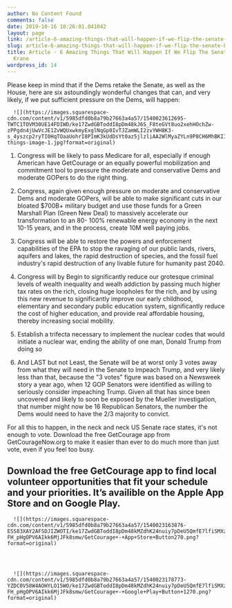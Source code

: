 ```yaml
---
author: No Content Found
comments: false
date: 2019-10-16 10:26:01.041042
layout: page
link: /article-6-amazing-things-that-will-happen-if-we-flip-the-senate-by-gary-krane
slug: article-6-amazing-things-that-will-happen-if-we-flip-the-senate-by-gary-krane
title: Article - 6 Amazing Things That Will Happen If We Flip The Senate - by Gary
  Krane
wordpress_id: 14
---
```


Please keep in mind that if the Dems retake the Senate, as well as the House, here are six astoundingly wonderful changes that can, and very likely, if we put sufficient pressure on the Dems, will happen:


  
      ![](https://images.squarespace-cdn.com/content/v1/5985dfd0b8a79b27663a4a57/1540023612695-TWTC1TOVM30UE14FDIWD/ke17ZwdGBToddI8pDm48kJ6S_F8teGVt8uo2xehHOchZw-zPPgdn4jUwVcJE1ZvWQUxwkmyExglNqGp0IvTJZamWLI2zvYWH8K3-s_4yszcp2ryTI0HqTOaaUohrI8PImK3kUdDsYt0az5jlzliAA2WlMyaZYLn9P8CH6MhBKIIKMshLAGzx4R3EDFOm1kBS/6-things-image-1.jpg?format=original)
  



  1. Congress will be likely to pass Medicare for all, especially if enough American have GetCourage or an equally powerful mobilization and commitment tool to pressure the moderate and conservative Dems and moderate GOPers to do the right thing.

  2. Congress, again given enough pressure on moderate and conservative Dems and moderate GOPers, will be able to make significant cuts in our bloated $700B+ military budget and use those funds for a Green Marshall Plan (Green New Deal) to massively accelerate our transformation to an 80- 100% renewable energy economy in the next 10-15 years, and in the process, create 10M well paying jobs.

  3. Congress will be able to restore the powers and enforcement capabilities of the EPA to stop the ravaging of our public lands, rivers, aquifers and lakes, the rapid destruction of species, and the fossil fuel industry's rapid destruction of any livable future for humanity past 2040.

  4. Congress will by Begin to significantly reduce our grotesque criminal levels of wealth inequality and wealh addiction by passing much higher tax rates on the rich, closing huge loopholes for the rich, and by using this new revenue to significantly improve our early childhood, elementary and secondary public education system, significantly reduce the cost of higher education, and provide real affordable housing, thereby increasing social mobility.

  5. Establish a trifecta necessary to implement the nuclear codes that would initiate a nuclear war, ending the ability of one man, Donald Trump from doing so

  6. And LAST but not Least, the Senate will be at worst only 3 votes away from what they will need in the Senate to Impeach Trump, and very likely less than that, because the "3 votes" figure was based on a Newsweek story a year ago, when 12 GOP Senators were identified as willing to seriously consider impeaching Trump. Given all that has since been uncovered and likely to soon be exposed by the Mueller investigation, that number might now be 16 Republican Senators, the number the Dems would need to have the 2/3 majority to convict.

For all this to happen, in the neck and neck US Senate race states, it's not enough to vote. Download the free GetCourage app from GetCourageNow.org to make it easier than ever to do much more than just vote, even if you feel too busy.

## Download the free GetCourage app to find local volunteer opportunities that fit your schedule and your priorities. It’s availible on the Apple App Store and on Google Play.


  
      ![](https://images.squarespace-cdn.com/content/v1/5985dfd0b8a79b27663a4a57/1540023163876-ESS83XAY2AFSDJIZWOTI/ke17ZwdGBToddI8pDm48kMZdhK24nuiy7pDeU5QmfE7lfiSMXz2YNBs8ylwAJx2qrCLSIWAQvdC7iWmC9HNtRXCH3e9MpGhDvhq91guy70itSSBcvge6QCMNGwS9N-FH_pHgOPV6AIkk6MjJFk8smw/GetCourage+-+App+Store+Button270.png?format=original)
  


  
      ![](https://images.squarespace-cdn.com/content/v1/5985dfd0b8a79b27663a4a57/1540023178773-YZDC0V58W4AOHYLO15WO/ke17ZwdGBToddI8pDm48kMZdhK24nuiy7pDeU5QmfE7lfiSMXz2YNBs8ylwAJx2qrCLSIWAQvdC7iWmC9HNtRXCH3e9MpGhDvhq91guy70itSSBcvge6QCMNGwS9N-FH_pHgOPV6AIkk6MjJFk8smw/GetCourage+-+Google+Play+Button+1270.png?format=original)
  


